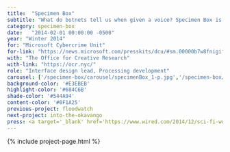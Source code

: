 ```yaml
---
title:  "Specimen Box"
subtitle: "What do botnets tell us when given a voice? Specimen Box is a research tool that lets us explore the personality of those malware networks."
category: specimen-box
date:   "2014-02-01 00:00:00 -0500"
year: "Winter 2014"
for: "Microsoft Cybercrime Unit"
for-link: "https://news.microsoft.com/presskits/dcu/#sm.00000b7w8fnigif79rsp9bqb4m5p1"
with: "The Office for Creative Research"
with-link: "https://ocr.nyc/"
role: "Interface design lead, Processing development"
carousel: ['/specimen-box/carousel/specimenBox_1-p.jpg','/specimen-box/carousel/specimenBox_2-p.jpg','/specimen-box/carousel/specimenBox_3-p.jpg','/specimen-box/carousel/specimenBox_4-p.jpg','/specimen-box/carousel/specimenBox_5-p.jpg','/specimen-box/carousel/specimenBox_6-p.jpg','/specimen-box/carousel/specimenBox_7-p.jpg']
background-color: '#E3EBEB'
highlight-color: '#684C6B'
shade-color: '#544A94'
content-color: '#0F1A25'
previous-project: floodwatch
next-project: into-the-okavango
press: <a target='_blank' href='https://www.wired.com/2014/12/sci-fi-worthy-interface-tracking-criminal-botnets/'>Wired</a>
---
```


{% include project-page.html %}